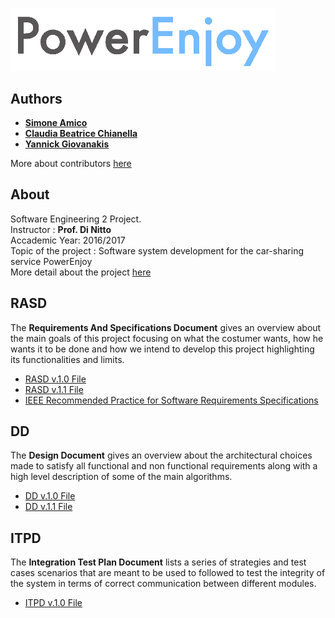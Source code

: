 # <img src="/Logo.png" align="left" height="100px" /></br></br></br>



## Authors
* **[Simone Amico](https://github.com/simoamico94)** 
* **[Claudia Beatrice Chianella](https://github.com/clauchian)**
* **[Yannick Giovanakis](https://github.com/yangi92)**

More about contributors [here](https://github.com/yangi92/SE2_PowerEnJoy/graphs/contributors)

## About
Software Engineering 2 Project.</br>
Instructor : **Prof. Di Nitto**</br>
Accademic Year: 2016/2017 </br>
Topic of the project : Software system development for the car-sharing service PowerEnjoy</br>
More detail about the project [here](https://github.com/yangi92/SE2_PowerEnJoy/blob/master/Assignments%20AA%202016-2017.pdf)

## RASD
The **Requirements And Specifications Document** gives an overview about the main goals of this project focusing on what the costumer wants, how he wants it to be done and how we intend to develop this project highlighting its functionalities and limits. </br>
* [RASD v.1.0 File](https://github.com/yangi92/SE2_PowerEnJoy/blob/master/Releases/RASD.pdf)
* [RASD v.1.1 File](https://github.com/yangi92/SE2_PowerEnJoy/blob/master/Releases/RASD_v1.1.pdf)
* [IEEE Recommended Practice for Software Requirements Specifications](http://www.math.uaa.alaska.edu/~afkjm/cs401/IEEE830.pdf)

## DD
The **Design Document** gives an overview about the architectural choices made to satisfy all functional and non functional requirements along with a high level description of some of the main algorithms.</br>
* [DD v.1.0 File](https://github.com/yangi92/SE2_PowerEnJoy/blob/master/Releases/DD.pdf)
* [DD v.1.1 File](https://github.com/yangi92/SE2_PowerEnJoy/blob/master/Releases/DD_v1.1.pdf)

## ITPD
The **Integration Test Plan Document** lists a series of strategies and test cases scenarios that are meant to be used to followed to test the integrity of the system in terms of correct communication between different modules.</br>
* [ITPD v.1.0 File](https://github.com/yangi92/SE2_PowerEnJoy/blob/master/Releases/ITPD.pdf)




